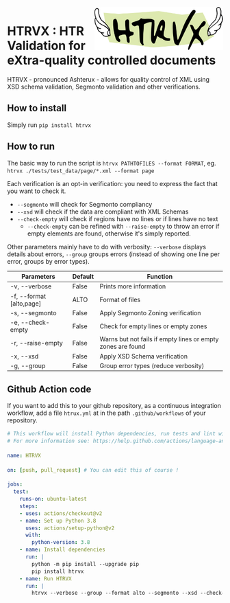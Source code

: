 <img src="./img/htrvx.png" width=300 align=right>

# HTRVX : HTR Validation for eXtra-quality controlled documents

HTRVX - pronounced Ashterux - allows for quality control of XML using XSD schema validation, Segmonto validation and other verifications. 

## How to install

Simply run `pip install htrvx`

## How to run

The basic way to run the script is `htrvx PATHTOFILES --format FORMAT`, eg. `htrvx ./tests/test_data/page/*.xml --format page`

Each verification is an opt-in verification: you need to express the fact that you want to check it.

- `--segmonto` will check for Segmonto compliancy
- `--xsd` will check if the data are compliant with XML Schemas
- `--check-empty` will check if regions have no lines or if lines have no text
    - `--check-empty` can be refined with `--raise-empty` to throw an error if empty elements are found, otherwise it's simply reported.

Other parameters mainly have to do with verbosity: `--verbose` displays details about errors, `--group` groups errors (instead of showing one line per error, groups by error types).

| Parameters               | Default | Function                                                    |
|--------------------------|---------|-------------------------------------------------------------|
| -v, --verbose            | False   | Prints more information                                     |
| -f, --format [alto,page] | ALTO    | Format of files                                             |
| -s, --segmonto           | False   | Apply Segmonto Zoning verification                          |
| -e, --check-empty        | False   | Check for empty lines or empty zones                        |
| -r, --raise-empty        | False   | Warns but not fails if empty lines or empty zones are found |
| -x, --xsd                | False   | Apply XSD Schema verification                               |
| -g, --group              | False   | Group error types (reduce verbosity)                        |

## Github Action code

If you want to add this to your github repository, as a continuous integration workflow, add a file `htrux.yml` at in the path `.github/workflows` of your repository.


```yaml
# This workflow will install Python dependencies, run tests and lint with a single version of Python
# For more information see: https://help.github.com/actions/language-and-framework-guides/using-python-with-github-actions

name: HTRVX

on: [push, pull_request] # You can edit this of course !

jobs:
  test:
    runs-on: ubuntu-latest
    steps:
    - uses: actions/checkout@v2
    - name: Set up Python 3.8
      uses: actions/setup-python@v2
      with:
        python-version: 3.8
    - name: Install dependencies
      run: |
        python -m pip install --upgrade pip
        pip install htrvx
    - name: Run HTRVX
      run: |
        htrvx --verbose --group --format alto --segmonto --xsd --check-empty --raise-empty UNIX/Path/to/**/your/*.xml

```
